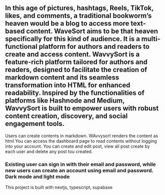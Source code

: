 ## In this age of pictures, hashtags, Reels, TikTok, likes, and comments, a traditional bookworm’s heaven would be a blog to access more text-based content. WaveSort aims to be that heaven specifically for this kind of audience. It is a multi-functional platform for authors and readers to create and access content. WavvySort is a feature-rich platform tailored for authors and readers, designed to facilitate the creation of markdown content and its seamless transformation into HTML for enhanced readability. Inspired by the functionalities of platforms like Hashnode and Medium, WavvySort is built to empower users with robust content creation, discovery, and social engagement tools.
Users can create contents in markdown. WAvvysort renders the content as html
You can access the dashboard page to read contents without logging into your account. You can create and edit post, view all post create by each user and delete any post tou created. 

### Existing user can sign in with their email and password, while new users can create an account using email and password. Dark mode and light mode

This project is built with nextjs, typescript, supabase